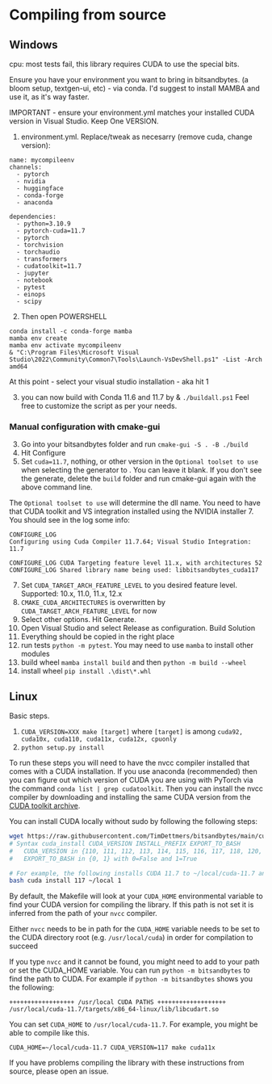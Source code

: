 # Compiling from source

## Windows

cpu: most tests fail, this library requires CUDA to use the special bits.

Ensure you have your environment you want to bring in bitsandbytes. (a bloom setup, textgen-ui, etc) - via conda.
I'd suggest to install MAMBA  and use it, as it's way faster.

IMPORTANT - ensure your environment.yml matches your installed CUDA version in Visual Studio. Keep One VERSION.

1. environment.yml. Replace/tweak as necesarry (remove cuda, change version):
```
name: mycompileenv
channels:
  - pytorch
  - nvidia
  - huggingface
  - conda-forge
  - anaconda
    
dependencies:
  - python=3.10.9
  - pytorch-cuda=11.7 
  - pytorch
  - torchvision
  - torchaudio 
  - transformers
  - cudatoolkit=11.7
  - jupyter
  - notebook
  - pytest
  - einops
  - scipy
```

2. Then open POWERSHELL
```
conda install -c conda-forge mamba
mamba env create
mamba env activate mycompileenv
& "C:\Program Files\Microsoft Visual Studio\2022\Community\Common7\Tools\Launch-VsDevShell.ps1" -List -Arch amd64
```
At this point - select your visual studio installation - aka hit 1

3. you can now build with Conda 11.6 and 11.7 by & `./buildall.ps1` Feel free to customize the script as per your needs.


### Manual configuration with cmake-gui

3. Go into your bitsandbytes folder and run `cmake-gui -S . -B ./build` 
5. Hit Configure
6. Set `cuda=11.7`, nothing, or other version in the `Optional toolset to use` when selecting the generator to . You can leave it blank. If you don't see the generate, delete the `build` folder and run cmake-gui again with the above command line.

The `Optional toolset to use` will determine the dll name. You need to have that CUDA toolkit and VS integration installed using the NVIDIA installer
7. You should see in the log some info:
```
CONFIGURE_LOG
Configuring using Cuda Compiler 11.7.64; Visual Studio Integration: 11.7

CONFIGURE_LOG CUDA Targeting feature level 11.x, with architectures 52
CONFIGURE_LOG Shared library name being used: libbitsandbytes_cuda117
```
7. Set `CUDA_TARGET_ARCH_FEATURE_LEVEL` to you desired feature level. Supported: 10.x, 11.0, 11.x, 12.x
8. `CMAKE_CUDA_ARCHITECTURES` is overwritten by `CUDA_TARGET_ARCH_FEATURE_LEVEL` for now
9. Select other options. Hit Generate.
10. Open Visual Studio and select Release as configuration. Build Solution
11. Everything should be copied in the right place
12. run tests `python -m pytest`. You may need to use `mamba` to install other modules
13. build wheel `mamba install build` and then `python -m build --wheel`
14. install wheel  `pip install .\dist\*.whl`


## Linux
Basic steps.
1. `CUDA_VERSION=XXX make [target]` where `[target]` is among `cuda92, cuda10x, cuda110, cuda11x, cuda12x, cpuonly`
2. `python setup.py install`

To run these steps you will need to have the nvcc compiler installed that comes with a CUDA installation. If you use anaconda (recommended) then you can figure out which version of CUDA you are using with PyTorch via the command `conda list | grep cudatoolkit`. Then you can install the nvcc compiler by downloading and installing the same CUDA version from the [CUDA toolkit archive](https://developer.nvidia.com/cuda-toolkit-archive).

You can install CUDA locally without sudo by following the following steps:

```bash
wget https://raw.githubusercontent.com/TimDettmers/bitsandbytes/main/cuda_install.sh
# Syntax cuda_install CUDA_VERSION INSTALL_PREFIX EXPORT_TO_BASH
#   CUDA_VERSION in {110, 111, 112, 113, 114, 115, 116, 117, 118, 120, 121}
#   EXPORT_TO_BASH in {0, 1} with 0=False and 1=True 

# For example, the following installs CUDA 11.7 to ~/local/cuda-11.7 and exports the path to your .bashrc
bash cuda install 117 ~/local 1 
```

By default, the Makefile will look at your `CUDA_HOME` environmental variable to find your CUDA version for compiling the library. If this path is not set it is inferred from the path of your `nvcc` compiler.

Either `nvcc` needs to be in path for the `CUDA_HOME` variable needs to be set to the CUDA directory root (e.g. `/usr/local/cuda`) in order for compilation to succeed

If you type `nvcc` and it cannot be found, you might need to add to your path or set the CUDA_HOME variable. You can run `python -m bitsandbytes` to find the path to CUDA. For example if `python -m bitsandbytes` shows you the following:
```
++++++++++++++++++ /usr/local CUDA PATHS +++++++++++++++++++
/usr/local/cuda-11.7/targets/x86_64-linux/lib/libcudart.so
```
You can set `CUDA_HOME` to `/usr/local/cuda-11.7`. For example, you might be able to compile like this.

``CUDA_HOME=~/local/cuda-11.7 CUDA_VERSION=117 make cuda11x``


If you have problems compiling the library with these instructions from source, please open an issue.
